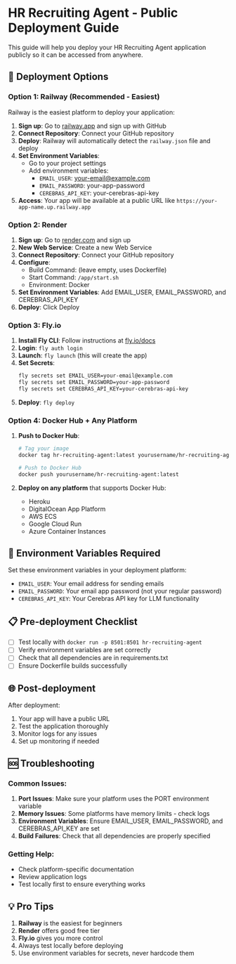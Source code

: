 # HR Recruiting Agent - Public Deployment Guide

This guide will help you deploy your HR Recruiting Agent application publicly so it can be accessed from anywhere.

## 🚀 Deployment Options

### Option 1: Railway (Recommended - Easiest)

Railway is the easiest platform to deploy your application:

1. **Sign up**: Go to [railway.app](https://railway.app) and sign up with GitHub
2. **Connect Repository**: Connect your GitHub repository
3. **Deploy**: Railway will automatically detect the `railway.json` file and deploy
4. **Set Environment Variables**: 
   - Go to your project settings
   - Add environment variables:
     - `EMAIL_USER`: your-email@example.com
     - `EMAIL_PASSWORD`: your-app-password
     - `CEREBRAS_API_KEY`: your-cerebras-api-key
5. **Access**: Your app will be available at a public URL like `https://your-app-name.up.railway.app`

### Option 2: Render

1. **Sign up**: Go to [render.com](https://render.com) and sign up
2. **New Web Service**: Create a new Web Service
3. **Connect Repository**: Connect your GitHub repository
4. **Configure**:
   - Build Command: (leave empty, uses Dockerfile)
   - Start Command: `/app/start.sh`
   - Environment: Docker
5. **Set Environment Variables**: Add EMAIL_USER, EMAIL_PASSWORD, and CEREBRAS_API_KEY
6. **Deploy**: Click Deploy

### Option 3: Fly.io

1. **Install Fly CLI**: Follow instructions at [fly.io/docs](https://fly.io/docs/)
2. **Login**: `fly auth login`
3. **Launch**: `fly launch` (this will create the app)
4. **Set Secrets**:
   ```bash
   fly secrets set EMAIL_USER=your-email@example.com
   fly secrets set EMAIL_PASSWORD=your-app-password
   fly secrets set CEREBRAS_API_KEY=your-cerebras-api-key
   ```
5. **Deploy**: `fly deploy`

### Option 4: Docker Hub + Any Platform

1. **Push to Docker Hub**:
   ```bash
   # Tag your image
   docker tag hr-recruiting-agent:latest yourusername/hr-recruiting-agent:latest
   
   # Push to Docker Hub
   docker push yourusername/hr-recruiting-agent:latest
   ```

2. **Deploy on any platform** that supports Docker Hub:
   - Heroku
   - DigitalOcean App Platform
   - AWS ECS
   - Google Cloud Run
   - Azure Container Instances

## 🔧 Environment Variables Required

Set these environment variables in your deployment platform:

- `EMAIL_USER`: Your email address for sending emails
- `EMAIL_PASSWORD`: Your email app password (not your regular password)
- `CEREBRAS_API_KEY`: Your Cerebras API key for LLM functionality

## 📋 Pre-deployment Checklist

- [ ] Test locally with `docker run -p 8501:8501 hr-recruiting-agent`
- [ ] Verify environment variables are set correctly
- [ ] Check that all dependencies are in requirements.txt
- [ ] Ensure Dockerfile builds successfully

## 🌐 Post-deployment

After deployment:
1. Your app will have a public URL
2. Test the application thoroughly
3. Monitor logs for any issues
4. Set up monitoring if needed

## 🆘 Troubleshooting

### Common Issues:

1. **Port Issues**: Make sure your platform uses the PORT environment variable
2. **Memory Issues**: Some platforms have memory limits - check logs
3. **Environment Variables**: Ensure EMAIL_USER, EMAIL_PASSWORD, and CEREBRAS_API_KEY are set
4. **Build Failures**: Check that all dependencies are properly specified

### Getting Help:

- Check platform-specific documentation
- Review application logs
- Test locally first to ensure everything works

## 💡 Pro Tips

1. **Railway** is the easiest for beginners
2. **Render** offers good free tier
3. **Fly.io** gives you more control
4. Always test locally before deploying
5. Use environment variables for secrets, never hardcode them
